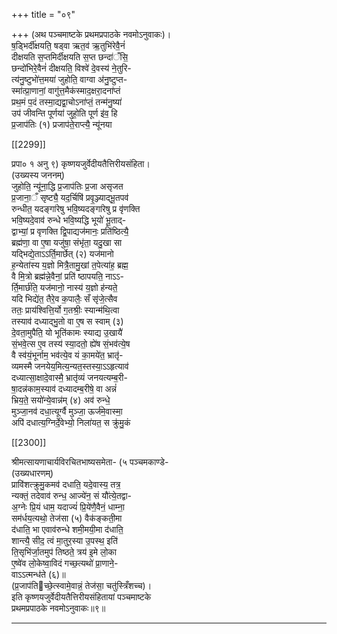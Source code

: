+++
title = "०९"

+++
(अथ पञ्चमाष्टके प्रथमप्रपाठके नवमोऽनुवाकः)।  
ष॒ड्भिर्दी॑क्षयति॒ षड्वा ऋत॒व॑ ऋ॒तुभि॑रेवै॒नं॑  
दीक्षयति स॒प्तमिर्दीक्षयति स॒प्त छन्दा॑ँसि॒  
छन्दो॑भिरे॒वैनं॑ दीक्षयति॒ विश्वे॑ दे॒वस्य॑ ने॒तुरि-  
त्य॑नु॒ष्टुभो॑त्त॒मया॑ जुहोति॒ वाग्वा अ॑नु॒ष्टुप्त-  
स्मा॑त्प्रा॒णानां॒ वागु॑त्त॒मैक॑स्माद॒क्षरा॒दना॑प्तं  
प्रथ॒मं प॒दं तस्मा॒द्यद्वा॒चोऽना॑प्तं॒ तन्म॑नु॒ष्या॑  
उप॑ जीवन्ति पूर्णया॑ जुहो॒ति पूर्ण इ॑व॒ हि  
प्र॒जाप॑तिः (१) प्रजाप॑ते॒राप्त्यै॒ न्यू॑नया

[[2299]]

प्रपा० १ अनु ९) कृष्णयजुर्वेदीयतैत्तिरीयसंहिता।  
(उख्यस्य जननम्)  
जुहोति॒ न्यू॑ना॒द्धि प्र॒जाप॑तिः प्र॒जा असृजत  
प्र॒जाना॒ँ सृष्ट्यै॒ यद॒र्चिषि॑ प्रवृ॒ञ्ज्याद्भू॒तपव॑  
रुन्धीत॒ यदङ्गा॑रेषु भवि॒ष्यदङ्गा॑रेषु प्र वृ॑णक्ति  
भवि॒ष्यदे॒वाव॑ रुन्धे भवि॒ष्यद्धि भूयो॑ भू॒ताद्-  
द्वाभ्यां॒ प्र वृणक्ति द्वि॒पाद्यज॑मानः॒ प्रति॑ष्ठित्यै॒  
ब्रह्म॑णा॒ वा ए॒षा यजु॑षा॒ संभृ॑ता॒ यदु॒खा सा  
यद्भिद्ये॒ताऽऽर्ति॒मार्छेत् (२) यज॑मानो  
ह॒न्येता॑स्य य॒ज्ञो मित्रै॒तामु॒खां त॒पेत्या॑ह॒ ब्रह्म॒  
वै मि॒त्रो ब्रह्म॑न्ने॒वैनां॒ प्रति॑ ष्ठापयति॒ नाऽऽ-  
र्ति॒मार्छ॑ति॒ यज॑मानो॒ नास्य॑ य॒ज्ञो ह॑न्यते॒  
यदि भिद्ये॑त॒ तैरे॒व क॒पालैः॒ सँ सृ॑जे॒त्सैव  
ततः॒ प्राय॑श्वित्ति॒र्यो ग॒तश्रीः॒ स्यान्म॑थि॒त्वा  
तस्याव॑ दध्याद्भु॒तो वा ए॒ष स स्वाम् (३)  
दे॒वता॒मुपैति॒ यो भूति॑कामः स्याद्य उ॒खायै॑  
सं॒भवे॒त्स ए॒व तस्य॑ स्या॒दतो॒ ह्ये॑ष सं॒भव॑त्ये॒ष  
वै स्व॑यं॒भूर्नाम॒ भव॑त्ये॒व यं का॒मये॑त॒ भ्रातृ॑-  
व्यमस्मै जनयेय॒मित्य॒न्यत॒स्तस्या॒ऽऽहृत्याव॑  
दध्यात्सा॒क्षादे॒वास्मै॒ भ्रातृ॑व्यं जनयत्यम्ब॒री-  
षा॒दन्न॑काम॒स्याव॑ दध्यादम्ब॒रीषे॒ वा अन्नं॑  
भ्रिय॒ते॒ सयो॑न्ये॒वान्न॑म् (४) अव॑ रुन्धे॒  
मुञ्जा॒नव॑ दधा॒त्यूर्ग्वै मुञ्जा॒ ऊर्ज॑मे॒वास्मा॒  
अपि॑ दधात्य॒ग्निर्दे॒वेभ्यो॒ निला॑यत॒ स क्रु॑मु॒कं

[[2300]]

श्रीमत्सायणाचार्यविरचितभाष्यसमेता- (५ पञ्चमकाण्डे-  
(उख्यधारणम्)  
प्रावि॑शत्क्रुमु॒कमव॑ दधाति॒ यदे॒वास्य॒ तत्र॒  
न्यक्तं॒ तदेवाव॑ रुन्ध॒ आज्ये॑न॒ सं यौ॑त्ये॒तद्वा-  
अ॒ग्नेः प्रि॒यं धाम॒ यदाज्यं॑ प्रि॒ये॑णै॒वैनं॒ धाम्ना॒  
सम॑र्धय॒त्यथो॒ तेज॑सा (५) वैक॑ङ्कती॒मा  
द॑धाति॒ भा एवाव॑रुन्धे शमी॒मयी॒मा द॑धाति॒  
शान्त्यै॒ सीद॒ त्वं मा॒तुर॒स्या उ॒पस्थ॒ इति॑  
ति॒सृभि॑र्जा॒तमुप॑ तिष्ठते॒ त्रय॑ इ॒मे लो॒का  
ए॒ष्वे॑व लो॒केष्वा॒विदं गच्छ॒त्यथो॑ प्रा॒णाने॒-  
वाऽऽत्मन्ध॑ते (६)॥  
(प्र॒जाप॑तिच्छे॒त्स्वामे॒वान्नं॒ तेज॑सा॒ चतु॑स्त्रिँशच्च)।  
इति कृष्णयजुर्वेदीयतैत्तिरीयसंहितायां पञ्चमाष्टके  
प्रथमप्रपाठके नवमोऽनुवाकः॥९॥
___________
